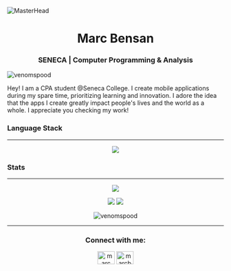 ![MasterHead](https://i.pinimg.com/originals/99/cd/09/99cd0925c516b5d0a740dffd03c3e0df.gif)

<h1 align="center">Marc Bensan</h1>
<h3 align="center">SENECA | Computer Programming & Analysis</h3>

<p align="left"> <img src="https://komarev.com/ghpvc/?username=venomspood&label=Profile%20views&color=0e75b6&style=flat" alt="venomspood" /> </p>

Hey! I am a CPA student @Seneca College. I create mobile applications during my spare time, prioritizing learning and innovation. I adore the idea that the apps I create greatly impact people's lives and the world as a whole. I appreciate you checking my work!

<h3 align="left">Language Stack</h3>
<hr>

<p align="center">
    <a href="https://skillicons.dev">
      <img src="https://skillicons.dev/icons?i=js,py,cpp,c,linux,react,babel,bash,flutter,css,discord,git,github,html,linkedin,mysql,nodejs,regex,replit,stackoverflow,tailwind,instagram,twitter,visualstudio,vscode,&perline=5" />
    </a>
</p>


<div>
    <h3 align="left">Stats</h3>
</div>
<hr>

<p align="center">
    <img src="http://github-profile-summary-cards.vercel.app/api/cards/profile-details?username=venomspood&theme=darcula">
</p>

<p align="center">
    <img src="http://github-profile-summary-cards.vercel.app/api/cards/repos-per-language?username=venomspood&theme=darcula">
    <img src="http://github-profile-summary-cards.vercel.app/api/cards/stats?username=venomspood&theme=darcula">
</p>

<p align="center">
    <img src="https://github-readme-streak-stats.herokuapp.com/?user=venomspood&theme=dark" alt="venomspood">
</p>



<hr>

<h3 align="center">Connect with me:</h3>
<p align="center">
<a href="https://www.linkedin.com/in/marc-bensan/" target="blank"><img align="center" src="https://raw.githubusercontent.com/rahuldkjain/github-profile-readme-generator/master/src/images/icons/Social/linked-in-alt.svg" alt="marc bensan" height="30" width="40" /></a>
<a href="https://instagram.com/marcbensan" target="blank"><img align="center" src="https://raw.githubusercontent.com/rahuldkjain/github-profile-readme-generator/master/src/images/icons/Social/instagram.svg" alt="marcbensan" height="30" width="40" /></a>
</p>
